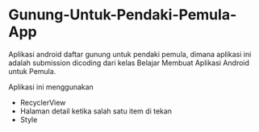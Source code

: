 # Gunung-Untuk-Pendaki-Pemula-App
Aplikasi android daftar gunung untuk pendaki pemula, dimana aplikasi ini adalah submission dicoding dari kelas Belajar Membuat Aplikasi Android untuk Pemula.

Aplikasi ini menggunakan
* RecyclerView
* Halaman detail ketika salah satu item di tekan
* Style

